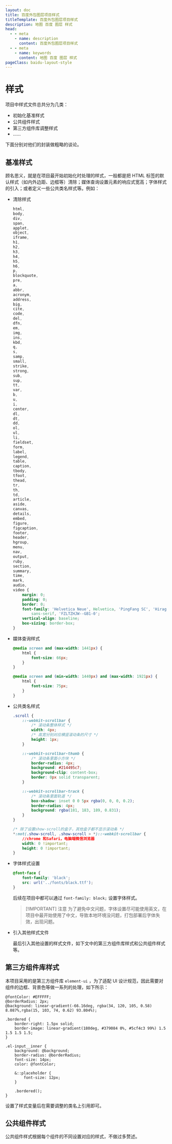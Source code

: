 ```yaml
---
layout: doc
title: 百度外包图层项目样式
titleTemplate: 百度外包图层项目样式
description: 地图 百度 图层 样式
head:
  - - meta
    - name: description
      content: 百度外包图层项目样式
  - - meta
    - name: keywords
      content: 地图 百度 图层 样式
pageClass: baidu-layout-style
---
```


# 样式

项目中样式文件总共分为几类：

- 初始化基准样式
- 公共组件样式
- 第三方组件库调整样式
- ......

下面分别对他们的封装做粗略的谈论。

## 基准样式

顾名思义，就是在项目最开始初始化时处理的样式，一般都是把 HTML 标签的默认样式（如内外边距、边框等）清除；媒体查询设置元素的响应式宽高；字体样式的引入；或者定义一些公共类名样式等。例如：

- 清除样式

  ```css
  html,
  body,
  div,
  span,
  applet,
  object,
  iframe,
  h1,
  h2,
  h3,
  h4,
  h5,
  h6,
  p,
  blockquote,
  pre,
  a,
  abbr,
  acronym,
  address,
  big,
  cite,
  code,
  del,
  dfn,
  em,
  img,
  ins,
  kbd,
  q,
  s,
  samp,
  small,
  strike,
  strong,
  sub,
  sup,
  tt,
  var,
  b,
  u,
  i,
  center,
  dl,
  dt,
  dd,
  ol,
  ul,
  li,
  fieldset,
  form,
  label,
  legend,
  table,
  caption,
  tbody,
  tfoot,
  thead,
  tr,
  th,
  td,
  article,
  aside,
  canvas,
  details,
  embed,
  figure,
  figcaption,
  footer,
  header,
  hgroup,
  menu,
  nav,
  output,
  ruby,
  section,
  summary,
  time,
  mark,
  audio,
  video {
      margin: 0;
      padding: 0;
      border: 0;
      font-family: 'Helvetica Neue', Helvetica, 'PingFang SC', 'Hiragino Sans GB', 'Microsoft YaHei', '微软雅黑', Arial,
          sans-serif, 'FZLTZHJW--GB1-0';
      vertical-align: baseline;
      box-sizing: border-box;
  }
  ```

- 媒体查询样式

  ```css
  @media screen and (max-width: 1441px) {
      html {
          font-size: 66px;
      }
  }
  
  @media screen and (min-width: 1440px) and (max-width: 1921px) {
      html {
          font-size: 75px;
      }
  }
  ```

- 公共类名样式

  ```css
  .scroll {
      ::-webkit-scrollbar {
          /* 滚动条整体样式 */
          width: 4px;
          /* 高宽分别对应横竖滚动条的尺寸 */
          height: 1px;
      }
  
      ::-webkit-scrollbar-thumb {
          /* 滚动条里面小方块 */
          border-radius: 4px;
          background: #214495c7;
          background-clip: content-box;
          border: 0px solid transparent;
      }
  
      ::-webkit-scrollbar-track {
          /* 滚动条里面轨道 */
          box-shadow: inset 0 0 5px rgba(0, 0, 0, 0.2);
          border-radius: 4px;
          background: rgba(181, 183, 189, 0.831);
      }
  }
  
  /* 除了设置show-scroll的盒子，其他盒子都不显示滚动条 */
  *:not(.show-scroll, .show-scroll > *)::-webkit-scrollbar {
      //chrome 和Safari，电脑端微信浏览器
      width: 0 !important;
      height: 0 !important;
  }
  ```

- 字体样式设置

  ```css
  @font-face {
      font-family: 'black';
      src: url('../fonts/black.ttf');
  }
  ```

  后续在项目中都可以通过 `font-family: block;` 设置字体样式。

  > [!IMPORTANT] 注意
  > 为了避免中文问题，字体设置尽可能使用英文，在项目中最开始使用了中文，导致本地环境没问题，打包部署后字体失效，出现问题。

- 引入其他样式文件

  最后引入其他设置的样式文件，如下文中的第三方组件库样式和公共组件样式等。

## 第三方组件库样式

本项目采用的是第三方组件库 `element-ui` ，为了适配 UI 设计规范，因此需要对组件的边框、背景色等做一系列的处理，如下所示：

```less
@fontColor: #EFFFFF;
@borderRadius: 2px;
@background: linear-gradient(-66.16deg, rgba(34, 120, 105, 0.58) 8.087%,rgba(15, 103, 74, 0.62) 93.804%);

.bordered {
    border-right: 1.5px solid;
    border-image: linear-gradient(180deg, #379084 0%, #5cf4c3 99%) 1.5 1.5 1.5 1.5;
}

.el-input__inner {
    background: @background;
    border-radius: @borderRadius;
    font-size: 14px;
    color: @fontColor;

    &::placeholder {
        font-size: 12px;
    }

    .bordered();
}
```

设置了样式变量后在需要调整的类名上引用即可。

## 公共组件样式

公共组件样式根据每个组件的不同设置对应的样式，不做过多赘述。
